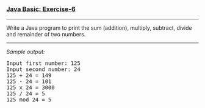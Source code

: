 ### [Java Basic: Exercise-6](https://www.w3resource.com/java-exercises/basic/java-basic-exercise-6.php)

***
Write a Java program to print the sum (addition), multiply, subtract, divide and remainder of two numbers.
***
_Sample output:_
<pre>
Input first number: 125                                                                                        
Input second number: 24                                                                                        
125 + 24 = 149
125 - 24 = 101
125 x 24 = 3000
125 / 24 = 5
125 mod 24 = 5    
</pre>